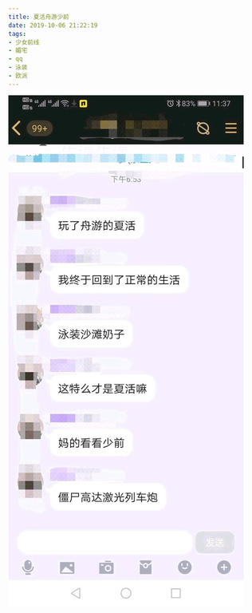 ```yaml
---
title: 夏活舟游少前
date: 2019-10-06 21:22:19
tags:
- 少女前线
- 媚宅
- qq
- 泳装
- 欧派
---
```

![](2019-10-06-21-22/01.jpg)

